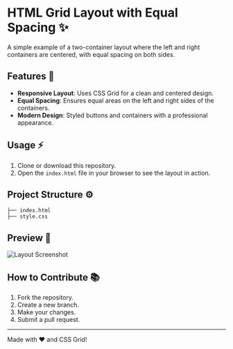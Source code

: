 # HTML Grid Layout with Equal Spacing ✨

A simple example of a two-container layout where the left and right containers are centered, with equal spacing on both sides.

## Features 🔗
- **Responsive Layout**: Uses CSS Grid for a clean and centered design.
- **Equal Spacing**: Ensures equal areas on the left and right sides of the containers.
- **Modern Design**: Styled buttons and containers with a professional appearance.

## Usage ⚡
1. Clone or download this repository.
2. Open the `index.html` file in your browser to see the layout in action.

## Project Structure ⚙
```
├── index.html
├── style.css
```

## Preview 🎥
![Layout Screenshot](preview.png)

## How to Contribute 📚
1. Fork the repository.
2. Create a new branch.
3. Make your changes.
4. Submit a pull request.

---
Made with ❤ and CSS Grid!
